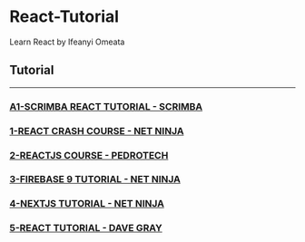 # React-Tutorial

Learn React by Ifeanyi Omeata

## Tutorial

---

### [A1-SCRIMBA REACT TUTORIAL - SCRIMBA](/courses/A1.md)

### [1-REACT CRASH COURSE - NET NINJA](/courses/1.md)

### [2-REACTJS COURSE - PEDROTECH](/courses/2.md)

### [3-FIREBASE 9 TUTORIAL - NET NINJA](/courses/3.md)

### [4-NEXTJS TUTORIAL - NET NINJA](/courses/4.md)

### [5-REACT TUTORIAL - DAVE GRAY](/courses/5.md)
